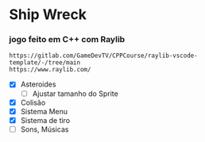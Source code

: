 # Ship Wreck
### jogo feito em C++ com Raylib
```
https://gitlab.com/GameDevTV/CPPCourse/raylib-vscode-template/-/tree/main
https://www.raylib.com/
```
- [x] Asteroides
  - [ ] Ajustar tamanho do Sprite
- [x] Colisão
- [X] Sistema Menu
- [X] Sistema de tiro
- [ ] Sons, Músicas
